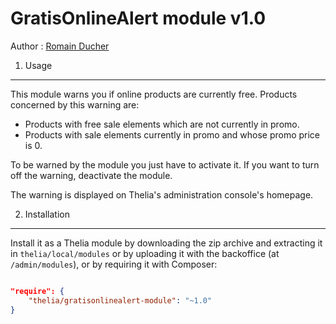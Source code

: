 <!--
    This file is part of the "GratisOnlineAlert" Thelia 2 module.

    Copyright (c) OpenStudio
    email : dev@thelia.net
    web : http://www.thelia.net

    For the full copyright and license information, please view the LICENSE.txt
    file that was distributed with this source code.
-->
GratisOnlineAlert module v1.0
===

Author : [Romain Ducher](mailto://rducher@openstudio.fr)

1. Usage
---

This module warns you if online products are currently free. Products concerned by this warning are:

* Products with free sale elements which are not currently in promo.
* Products with sale elements currently in promo and whose promo price is 0.

To be warned by the module you just have to activate it. If you want to turn off the warning, deactivate the module.

The warning is displayed on Thelia's administration console's homepage. 

2. Installation
---

Install it as a Thelia module by downloading the zip archive and extracting it in ```thelia/local/modules``` or by uploading it with the backoffice (at ```/admin/modules```),
or by requiring it with Composer:

```json

"require": {
    "thelia/gratisonlinealert-module": "~1.0"
}
```
